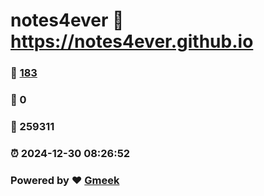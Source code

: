 # notes4ever :link: https://notes4ever.github.io 
### :page_facing_up: [183](https://notes4ever.github.io/tag.html) 
### :speech_balloon: 0 
### :hibiscus: 259311 
### :alarm_clock: 2024-12-30 08:26:52 
### Powered by :heart: [Gmeek](https://github.com/Meekdai/Gmeek)
